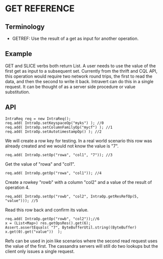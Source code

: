 GET REFERENCE
==============

Terminology
----

* GETREF: Use the result of a get as input for another operation.

Example
----
GET and SLICE verbs both return List<Map>. A user needs to use the value of the first get as input to a subsequent set. Currently from the thrift and CQL API, this operation would require two network round trips, the first to read the data, and then the second to write it back. Intravert can do this in a single request. It can be thought of as a server side procedure or value substitution.

API
----

    IntraReq req = new IntraReq();
    req.add( IntraOp.setKeyspaceOp("myks") ); //0
	req.add( IntraOp.setColumnFamilyOp("mycf") ); //1
	req.add( IntraOp.setAutotimestampOp() ); //2
	
We will create a row key for testing. In a real world scenario this row was already created and we would not know the value is "7". 
	
	req.add( IntraOp.setOp("rowa", "col1", "7")); //3

Get the value of "rowa" and "col1". 	

    req.add( IntraOp.getOp("rowa", "col1")); //4

Create a rowkey "rowb" with a column "col2" and a value of the result of operation 4.

	req.add( IntraOp.setOp("rowb", "col2", IntraOp.getResRefOp(5, "value"))); //5

Read this row back and confirm its value.
 
	req.add( IntraOp.getOp("rowb", "col2"));//6
    x = (List<Map>) res.getOpsRes().get(6);
    Assert.assertEquals( "7", ByteBufferUtil.string((ByteBuffer) x.get(0).get("value"))  );
		
Refs can be used in join like scenarios where the second read request uses the value of the first. The cassandra servers will still do two lookups but the client only issues a single request.
